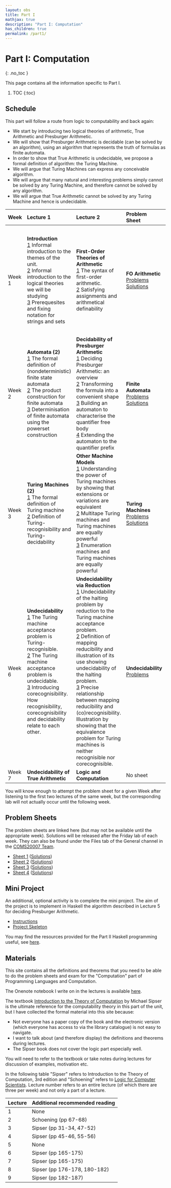 ```yaml
---
layout: obs
title: Part I
mathjax: true
description: "Part I: Computation"
has_children: true
permalink: /part1/
---
```


# Part I: Computation
{: .no_toc }

This page contains all the information specific to Part I.
1. TOC
{:toc}

## Schedule

This part will follow a route from logic to computability and back again:
* We start by introducing two logical theories of arithmetic, True Arithmetic and Presburger Arithmetic.
* We will show that Presburger Arithmetic is decidable (can be solved by an algorithm), using an algorithm that represents the truth of formulas as finite automata.
* In order to show that True Arithmetic is undecidable, we propose a formal definition of algorithm: the Turing Machine.
* We will argue that Turing Machines can express any conceivable algorithm.
* We will argue that many natural and interesting problems simply cannot be solved by any Turing Machine, and therefore cannot be solved by any algorithm.
* We will argue that True Arithmetic cannot be solved by any Turing Machine and hence is undecidable.


| Week | Lecture 1           | Lecture 2                             | Problem Sheet       | Lecture 3                         | 
|:-----|:--------------------|:--------------------------------------|:--------------------|:----------------------------------|
| Week 1    | __Introduction__ <br/>[1](https://web.microsoftstream.com/video/e2f7fe6e-23dc-462f-9a5d-1a3115f3c772?channelId=029543e1-41d8-4091-b07b-af0c676c468c) Informal introduction to the themes of the unit.<br/>[2](https://web.microsoftstream.com/video/8d945dd5-1508-47b9-bad2-f8bcba4c440d?channelId=029543e1-41d8-4091-b07b-af0c676c468c) Informal introduction to the logical theories we will be studying<br/>[3](https://web.microsoftstream.com/video/170f69ba-9847-47d7-8f28-aae19d0c7edf?channelId=029543e1-41d8-4091-b07b-af0c676c468c) Prerequesites and fixing notation for strings and sets      | __First-Order Theories of Arithmetic__ <br/> [1](https://web.microsoftstream.com/video/56fe0d08-bc5b-4917-8481-5294802f0d6c?channelId=029543e1-41d8-4091-b07b-af0c676c468c) The syntax of first-order arithmetic. <br/>[2](https://web.microsoftstream.com/video/3ec7b2ea-904f-4e39-8c32-9cc268876fdb?channelId=029543e1-41d8-4091-b07b-af0c676c468c) Satisfying assignments and arithmetical definability    | __FO Arithmetic__<br/>[Problems](https://uob.sharepoint.com/teams/grp-COMS20007/Shared%20Documents/General/Problems%20(Part%20I)/sheet1.pdf)<br/>[Solutions](https://uob.sharepoint.com/teams/grp-COMS20007/Shared%20Documents/General/Solutions%20(Part%20I)/sheet1.pdf)       | __Automata (1)__  <br/>[1](https://web.microsoftstream.com/video/c7eaf9ef-a50e-4391-9521-76331607115e?channelId=029543e1-41d8-4091-b07b-af0c676c468c) Introduction to finite automata by example<br/>[2](https://web.microsoftstream.com/video/cc054bf3-967f-4a12-996a-28fc6024c5a6?channelId=029543e1-41d8-4091-b07b-af0c676c468c) How to think about the design of a finite autoamta<br/>[3](https://web.microsoftstream.com/video/0e1b4449-0c62-4575-843b-ea6766fd4815?channelId=029543e1-41d8-4091-b07b-af0c676c468c) A finite automaton that can express the addition of two natural numbers |
| Week 2    | __Automata (2)__ <br/>[1](https://web.microsoftstream.com/video/726b7fe0-3528-44a3-bef2-1a704c6ed1c1?channelId=029543e1-41d8-4091-b07b-af0c676c468c) The formal definition of (nondeterministic) finite state automata <br/>[2](https://web.microsoftstream.com/video/656944bc-917a-4168-b234-a1a84e6281d1?channelId=029543e1-41d8-4091-b07b-af0c676c468c) The product construction for finite automata  <br/>[3](https://web.microsoftstream.com/video/b0c85562-7f28-4043-ac4b-65a303f87228?channelId=029543e1-41d8-4091-b07b-af0c676c468c) Determinisation of finite automata using the powerset construction       | __Decidability of Presburger Arithmetic__ <br/>[1](https://web.microsoftstream.com/video/423d56ec-db71-413c-9265-c1fb04c4b262?channelId=029543e1-41d8-4091-b07b-af0c676c468c) Deciding Presburger Arithmetic: an overview <br/> [2](https://web.microsoftstream.com/video/5de20035-3ff2-4d3f-8c7f-441bc89f1169?channelId=029543e1-41d8-4091-b07b-af0c676c468c) Transforming the formula into a convenient shape<br/>[3](https://web.microsoftstream.com/video/8b91fe48-f074-402d-b3c6-f8a5a95f9270?channelId=029543e1-41d8-4091-b07b-af0c676c468c) Building an automaton to characterise the quantifier free body<br/>[4](https://web.microsoftstream.com/video/3f9c3760-7ddf-4b66-b3b8-4bc2ed4bc538?channelId=029543e1-41d8-4091-b07b-af0c676c468c) Extending the automaton to the quantifier prefix | __Finite Automata__<br/>[Problems](https://uob.sharepoint.com/teams/grp-COMS20007/Shared%20Documents/General/Problems%20(Part%20I)/sheet2.pdf)<br/>[Solutions](https://uob.sharepoint.com/teams/grp-COMS20007/Shared%20Documents/General/Solutions%20(Part%20I)/sheet2.pdf)    | __Turing Machines (1)__ <br/> [1](https://web.microsoftstream.com/video/bebe509d-70b6-42e3-8add-a6cdffc1908e?channelId=029543e1-41d8-4091-b07b-af0c676c468c) Towards undecidability and a definition of algorithm<br/>[2](https://web.microsoftstream.com/video/09cc82cd-0602-4777-89cb-bf07cd0dd823?channelId=029543e1-41d8-4091-b07b-af0c676c468c) Turing machines by example             | 
| Week 3    | __Turing Machines (2)__<br/>[1](https://web.microsoftstream.com/video/0cbedae3-04d8-4ce6-a0c7-e58d3845fae8?channelId=029543e1-41d8-4091-b07b-af0c676c468c) The formal definition of Turing machine<br/> [2](https://web.microsoftstream.com/video/fbca8f33-6fdb-4de6-8e0c-d79eba825afc?channelId=029543e1-41d8-4091-b07b-af0c676c468c) Definition of Turing-recognisibility and Turing-decidability | __Other Machine Models__ <br/>[1](https://web.microsoftstream.com/video/3f61434d-b7ea-48fb-a262-cf0d7392ee92?channelId=029543e1-41d8-4091-b07b-af0c676c468c) Understanding the power of Turing machines by showing that extensions or variations are equivalent <br/>[2](https://web.microsoftstream.com/video/7c23fa33-56cd-459b-af8b-8566d42737d9?channelId=029543e1-41d8-4091-b07b-af0c676c468c) Multitape Turing machines and Turing machines are equally powerful <br/>[3](https://web.microsoftstream.com/video/f135c828-b1b5-4a6a-ab08-e5be804be3f5?channelId=029543e1-41d8-4091-b07b-af0c676c468c) Enumeration machines and Turing machines are equally powerful                | __Turing Machines__<br/>[Problems](https://uob.sharepoint.com/teams/grp-COMS20007/Shared%20Documents/General/Problems%20(Part%20I)/sheet3.pdf)<br/>[Solutions](https://uob.sharepoint.com/teams/grp-COMS20007/Shared%20Documents/General/Solutions%20(Part%20I)/sheet3.pdf)     | __The Church-Turing Thesis__ <br/>[1](https://web.microsoftstream.com/video/884943ae-890a-4e8a-8e21-d72b2de185d1?channelId=029543e1-41d8-4091-b07b-af0c676c468c) Imperative programming and Turing machines are equally powerful <br/>[2](https://web.microsoftstream.com/video/8aa90b1d-b315-42f6-9aeb-c5c5a13a4070?channelId=029543e1-41d8-4091-b07b-af0c676c468c) The Church-Turing thesis         |
| Week 6    | __Undecidability__ <br/>[1](https://web.microsoftstream.com/video/cee00f05-3c33-439f-85a5-0faf0857355b?channelId=029543e1-41d8-4091-b07b-af0c676c468c) The Turing machine acceptance problem is Turing-recognisible. <br/>[2](https://web.microsoftstream.com/video/901c467c-d716-4762-bc06-6a01a13b3c66?channelId=029543e1-41d8-4091-b07b-af0c676c468c) The Turing machine acceptance problem is undecidable.<br/>[3](https://web.microsoftstream.com/video/4814851b-377b-4796-8198-58df7e0c026c?channelId=029543e1-41d8-4091-b07b-af0c676c468c) Introducing corecognisibility.  How recognisibility, corecognisibility and decidability relate to each other.   | __Undecidability via Reduction__  <br/>[1](https://web.microsoftstream.com/video/476b2f6e-b851-4710-9980-e6a1d879d5c3?channelId=029543e1-41d8-4091-b07b-af0c676c468c) Undecidability of the halting problem by reduction to the Turing machine acceptance problem. <br/>[2](https://web.microsoftstream.com/video/1acfe4aa-68e1-42ba-ba2e-acc7c73fce14?channelId=029543e1-41d8-4091-b07b-af0c676c468c) Definition of mapping reducibility and illustration of its use showing undecidability of the halting problem.<br/>[3](https://web.microsoftstream.com/video/39827e88-f22b-4fa1-ab76-2e95960bd14b?channelId=029543e1-41d8-4091-b07b-af0c676c468c) Precise relationship between mapping reducibility and (co)recognisibility.  Illustration by showing that the equivalence problem for Turing machines is neither recognisible nor corecognisible.       | __Undecidability__<br/>[Problems](https://uob.sharepoint.com/teams/grp-COMS20007/Shared%20Documents/General/Problems%20(Part%20I)/sheet4.pdf)      | No lecture |
| Week 7    | __Undecidability of True Arithmetic__ | __Logic and Computation__ | No sheet | No lecture |

You will know enough to attempt the problem sheet for a given Week  after listening to the first two lectures of the same week, but the corresponding lab will not actually occur until the following week.

## Problem Sheets
The problem sheets are linked here (but may not be available until the appropriate week).  Solutions will be released after the Friday lab of each week.  They can also be found under the Files tab of the General channel in the [COMS20007 Team](https://teams.microsoft.com/l/team/19%3add828ce0548d42159af589fd2340ec82%40thread.tacv2/conversations?groupId=ae85fd4b-b6ac-4b6c-870d-7e4451649167&tenantId=b2e47f30-cd7d-4a4e-a5da-b18cf1a4151b).

* [Sheet 1](https://uob.sharepoint.com/teams/grp-COMS20007/Shared%20Documents/General/Problems%20(Part%20I)/sheet1.pdf) ([Solutions](https://uob.sharepoint.com/teams/grp-COMS20007/Shared%20Documents/General/Solutions%20(Part%20I)/sheet1.pdf)) 
* [Sheet 2](https://uob.sharepoint.com/teams/grp-COMS20007/Shared%20Documents/General/Problems%20(Part%20I)/sheet2.pdf) ([Solutions](https://uob.sharepoint.com/teams/grp-COMS20007/Shared%20Documents/General/Solutions%20(Part%20I)/sheet2.pdf)) 
* [Sheet 3](https://uob.sharepoint.com/teams/grp-COMS20007/Shared%20Documents/General/Problems%20(Part%20I)/sheet3.pdf) ([Solutions](https://uob.sharepoint.com/teams/grp-COMS20007/Shared%20Documents/General/Solutions%20(Part%20I)/sheet3.pdf)) 
* [Sheet 4](https://uob.sharepoint.com/teams/grp-COMS20007/Shared%20Documents/General/Problems%20(Part%20I)/sheet4.pdf) ([Solutions](https://uob.sharepoint.com/teams/grp-COMS20007/Shared%20Documents/General/Solutions%20(Part%20I)/sheet4.pdf)) 

## Mini Project

An additional, optional activity is to complete the mini project.  The aim of the project is to implement in Haskell the algorithm described in Lecture 5 for deciding Presburger Arithmetic.  

  * [Instructions](https://uob.sharepoint.com/teams/grp-COMS20007/Shared%20Documents/General/Mini%20Project%20(Part%20I)/miniproj.pdf)
  * [Project Skeleton](https://uob.sharepoint.com/teams/grp-COMS20007/Shared%20Documents/General/Mini%20Project%20(Part%20I)/presburger.zip)

You may find the resources provided for the Part II Haskell programming useful, see [here](https://cs-uob.github.io/COMS20007/part2/#problem-sheets).


## Materials
This site contains all the definitions and theorems that you need to be able to do the problem sheets and exam for the "Computation" part of Programming Languages and Computation. 

The Onenote notebook I write on in the lectures is available [here](https://uob-my.sharepoint.com/:o:/g/personal/sr17466_bristol_ac_uk/Em80TGXrzjhKq834uuX-g3sBk9buP0nhKiY2VVnCNG1Qbg?e=efIUKX).

The textbook [Introduction to the Theory of Computation](https://ebookcentral.proquest.com/lib/bristol/detail.action?docID=5133051) by Michael Sipser is the ultimate reference for the computability theory in this part of the unit, but I have collected the formal material into this site because:
* Not everyone has a paper copy of the book and the electronic version (which everyone has access to via the library catalogue) is not easy to navigate.
* I want to talk about (and therefore display) the definitions and theorems during lectures.
* The Sipser book does not cover the logic part especially well.

You will need to refer to the textbook or take notes during lectures for discussion of examples, motivation etc.

In the following table "Sipser" refers to Introduction to the Theory of Computation, 3rd edition and "Schoening" refers to [Logic for Computer Scientists](https://link-springer-com.bris.idm.oclc.org/book/10.1007%2F978-0-8176-4763-6).  Lecture number refers to an entire lecture (of which there are three per week) and not only a part of a lecture.

| Lecture | Additional recommended reading |
|:--------|:-------------------------------|
| 1       | None                           |
| 2       | Schoening (pp 67-68)           |
| 3       | Sipser (pp 31-34, 47-52)       |
| 4       | Sipser (pp 45-46, 55-56)       |
| 5       | None                           |
| 6       | Sipser (pp 165-175)            |
| 7       | Sipser (pp 165-175)            |
| 8       | Sipser (pp 176-178, 180-182)   |
| 9       | Sipser (pp 182-187)            |
